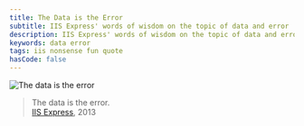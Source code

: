 ```yaml
---
title: The Data is the Error
subtitle: IIS Express' words of wisdom on the topic of data and error
description: IIS Express' words of wisdom on the topic of data and error. Nonsense in the first place.
keywords: data error
tags: iis nonsense fun quote
hasCode: false
---
```

![The data is the error](https://dl.dropboxusercontent.com/u/110510589/the-data-is-the-error/IIS_Express_nonsense_message_The_data_is_the_error.png)

>The data is the error.<br/>
[IIS Express](http://en.wikipedia.org/wiki/Internet_Information_Services#IIS_Express), 2013